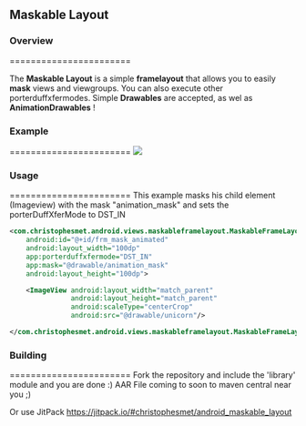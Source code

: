 ## Maskable Layout


### Overview
=======================

The **Maskable Layout** is a simple **framelayout** that allows you to easily **mask** views and viewgroups. 
You can also execute other porterduffxfermodes. 
Simple **Drawables** are accepted, as wel as **AnimationDrawables** !

### Example
=======================
![](/Screencast.gif)
### Usage
=======================
This example masks his child element (Imageview) with the mask "animation_mask" and sets the porterDuffXferMode to DST_IN

```xml
<com.christophesmet.android.views.maskableframelayout.MaskableFrameLayout
    android:id="@+id/frm_mask_animated"
    android:layout_width="100dp"
    app:porterduffxfermode="DST_IN"
    app:mask="@drawable/animation_mask"
    android:layout_height="100dp">

    <ImageView android:layout_width="match_parent"
               android:layout_height="match_parent"
               android:scaleType="centerCrop"
               android:src="@drawable/unicorn"/>

</com.christophesmet.android.views.maskableframelayout.MaskableFrameLayout>
```

### Building
=======================
Fork the repository and include the 'library' module and you are done :)
AAR File coming to soon to maven central near you ;)

Or use JitPack
https://jitpack.io/#christophesmet/android_maskable_layout
